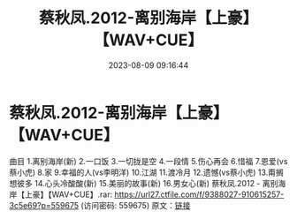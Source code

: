 ﻿---
title: 蔡秋凤.2012-离别海岸【上豪】【WAV+CUE】
date: 2023-08-09 09:16:44
categories: 闽南语(台语)
tags: 华语中文
---
# 蔡秋凤.2012-离别海岸【上豪】【WAV+CUE】

曲目
1.离别海岸(新)
2.一口饭
3.一切拢是空
4.一段情
5.伤心再会
6.惜福
7.恩爱(vs蔡小虎)
8.家
9.幸福的人(vs李明洋)
10.江湖
11.渡冷月
12.遗憾(vs蔡小虎)
13.甭搁想彼多
14.心头冷酸酸(新)
15.美丽的故事(新)
16.男女心(新)
蔡秋凤.2012 - 离别海岸【上豪】【WAV+CUE】.rar: https://url27.ctfile.com/f/9388027-910615257-3c5e69?p=559675
(访问密码: 559675)
原文：[链接](https://blog.sina.com.cn/s/blog_1647c7e760103130l.html)